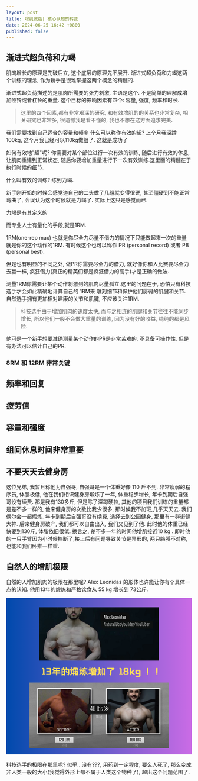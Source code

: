 ```yaml
---
layout: post
title: 增肌减脂| 核心认知的转变
date: 2024-06-25 16:42 +0800
published: false
---
```




## 渐进式超负荷和力竭

肌肉增长的原理是先破后立, 这个底层的原理先不展开. 渐进式超负荷和力竭这两个训练的理念, 作为新手是很难掌握这两个概念的精髓的.

渐进式超负荷描述的是肌肉所需要的张力刺激, 主语是这个. 不是简单的理解成增加哑铃或者杠铃的重量. 这个目标的影响因素有四个: 容量, 强度, 频率和时长.

>这里的四个因素,都有非常艰深的研究, 和有效增肌的的关系也非常复杂, 相关研究也非常多, 很遗憾我是看不懂的, 我也不想在这方面追求完美. 

我们需要找到自己适合的容量和频率
什么可以称作有效的超? 上个月我深蹲100kg, 这个月我已经可以110kg做组了. 这就是成功了

如何有效地"超"呢? 你需要对某个部位进行一次有效的训练, 随后进行有效的休息, 让肌肉重建到正常状态, 随后你要增加重量进行下一次有效训练.这里面的精髓在于执行时候的细节.

什么叫有效的训练? 练到力竭.

新手刚开始的时候会感觉道自己的二头做了几组就变得很硬, 甚至僵硬到不能正常弯曲了, 会误认为这个时候就是力竭了. 实际上这只是感觉而已. 

力竭是有其定义的

而专业人士有量化的手段,就是1RM.

1RM(one-rep max) 也就是你尽全力尽量不借力的情况下只能做起来一次的重量就是你的这个动作的1RM. 有时候这个也可以称作 PR (personal record) 或者 PB (personal best). 

但是也有明显的不同之处, 做PR你需要尽全力的借力, 就好像你和人比赛要尽全力去赢一样, 疯狂借力(真正的精英们都是疯狂借力的高手)才是正确的做法. 

测量1RM你需要让某个动作刺激到的肌肉尽量孤立.这里的问题在于, 恐怕只有科技选手才会如此精确地计算自己的 1RM来 雕刻细节和保护他们孱弱的肌腱和关节. 自然选手拥有更加相对建康的关节和肌腱, 不应该关注1RM.

> 科技选手由于增加肌肉的速度太快, 而与之相连的肌腱和关节往往不能同步增长, 所以他们一般不会做大重量的训练, 因为没有好的收益, 纯纯的都是风险.

他可是一个新手想要准确测量某个动作的PR是非常苦难的. 不具备可操作性. 但是有办法可以估计自己的PR.

### 8RM 和 12RM 非常关键

## 频率和回复

## 疲劳值

## 容量和强度


## 组间休息时间非常重要

## 不要天天去健身房

这位兄弟, 我暂且称他为自强哥, 自强哥是一个体重好像 110 斤不到, 非常瘦弱的程序员, 体脂极低, 他在我们相识健身房煅炼了一年, 体重稳步增长, 年卡到期后自强哥没有续费. 那是我有130多斤, 但是除了深蹲硬拉, 其他的项目我们训练的重量都是差不多一样的, 他来健身房的次数比我少很多, 那时候我不加班,几乎天天去. 我们偶尔会一起煅炼. 年卡到期后自强哥没有续费, 选择去到公园健身, 那里有一群街健大神. 后来健身房破产, 我们都可以自由出入, 我们又见到了他. 此时他的体重已经快要到130斤, 体脂依旧很低. 换言之, 差不多一年的时间他增肌接近10 kg . 即时他的一只手臂因为小时候摔断了,接上后有问题导致关节是异形的, 两只胳膊不对称, 也能和我们卧推一样重.


## 自然人的增肌极限

自然的人增加肌肉的极限在那里呢?  Alex Leonidas 的形体也许能让你有个具体一点的认知. 他用13年的煅炼和严格饮食从 55 kg 增长到 73公斤. 

![Alex Leonidas](https://github.com/lyleLH/image-repo/blob/master/images/alex%20leonidas.png?raw=true)

科技选手的极限在那里呢? 似乎...没有???, 用药到一定程度, 要么人死了, 那么变成非人类一般的大小(我觉得外形上都不属于人类这个物种了), 超出这个问题范围了.
